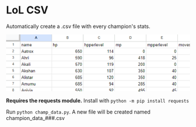 # LoL CSV
Automatically create a .csv file with every champion's stats.

![Example of exported .csv file](https://github.com/merelee/lol_csv/blob/main/example.png)

**Requires the requests module.** Install with `python -m pip install requests`

Run `python champ_data.py`. A new file will be created named champion_data_###.csv
